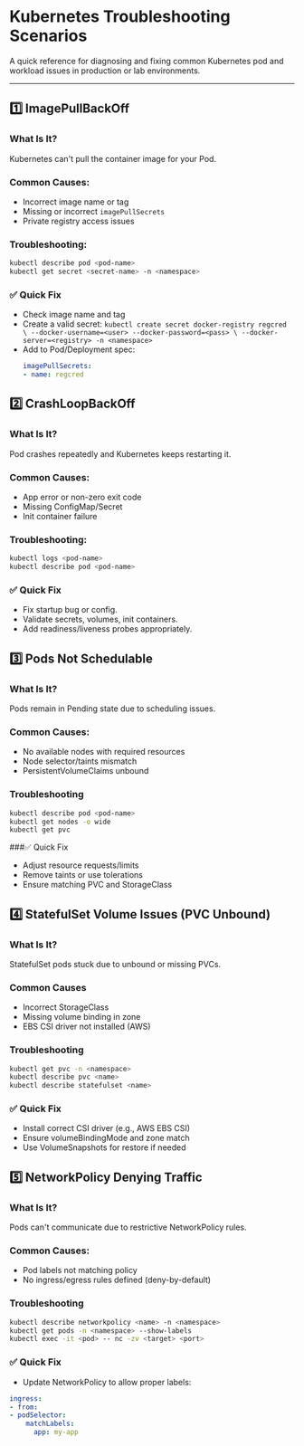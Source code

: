 # Kubernetes Troubleshooting Scenarios

A quick reference for diagnosing and fixing common Kubernetes pod and workload issues in production or lab environments.

---

## 1️⃣ ImagePullBackOff

### What Is It?
Kubernetes can't pull the container image for your Pod.

### Common Causes:
- Incorrect image name or tag
- Missing or incorrect `imagePullSecrets`
- Private registry access issues

### Troubleshooting:
```bash
kubectl describe pod <pod-name>
kubectl get secret <secret-name> -n <namespace>
```
### ✅ Quick Fix
- Check image name and tag
- Create a valid secret:
  ` kubectl create secret docker-registry regcred \
  --docker-username=<user> --docker-password=<pass> \
  --docker-server=<registry> -n <namespace> `
- Add to Pod/Deployment spec:
  ```yaml
  imagePullSecrets:
  - name: regcred
  ```
## 2️⃣ CrashLoopBackOff
### What Is It?
Pod crashes repeatedly and Kubernetes keeps restarting it.
### Common Causes:
- App error or non-zero exit code
- Missing ConfigMap/Secret
- Init container failure
### Troubleshooting:
```bash
kubectl logs <pod-name>
kubectl describe pod <pod-name>
```
### ✅ Quick Fix
- Fix startup bug or config.
- Validate secrets, volumes, init containers.
- Add readiness/liveness probes appropriately.
## 3️⃣ Pods Not Schedulable
### What Is It?
Pods remain in Pending state due to scheduling issues.
### Common Causes:
- No available nodes with required resources
- Node selector/taints mismatch
- PersistentVolumeClaims unbound
### Troubleshooting
```bash
kubectl describe pod <pod-name>
kubectl get nodes -o wide
kubectl get pvc
```
###✅ Quick Fix
- Adjust resource requests/limits
- Remove taints or use tolerations
- Ensure matching PVC and StorageClass
## 4️⃣ StatefulSet Volume Issues (PVC Unbound)
### What Is It?
StatefulSet pods stuck due to unbound or missing PVCs.
### Common Causes
- Incorrect StorageClass
- Missing volume binding in zone
- EBS CSI driver not installed (AWS)
### Troubleshooting
``` bash
kubectl get pvc -n <namespace>
kubectl describe pvc <name>
kubectl describe statefulset <name>
```
### ✅ Quick Fix
- Install correct CSI driver (e.g., AWS EBS CSI)
- Ensure volumeBindingMode and zone match
- Use VolumeSnapshots for restore if needed

## 5️⃣ NetworkPolicy Denying Traffic
### What Is It?
Pods can't communicate due to restrictive NetworkPolicy rules.
### Common Causes:
- Pod labels not matching policy
- No ingress/egress rules defined (deny-by-default)
### Troubleshooting
```bash
kubectl describe networkpolicy <name> -n <namespace>
kubectl get pods -n <namespace> --show-labels
kubectl exec -it <pod> -- nc -zv <target> <port>
```
### ✅ Quick Fix 
-  Update NetworkPolicy to allow proper labels:
  ```yaml
ingress:
- from:
  - podSelector:
      matchLabels:
        app: my-app
```


